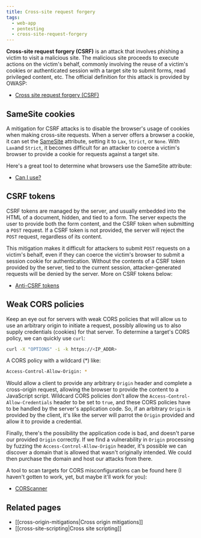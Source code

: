 ```yaml
---
title: Cross-site request forgery
tags:
  - web-app
  - pentesting
  - cross-site-request-forgery
---
```


**Cross-site request forgery (CSRF)** is an attack that involves phishing a
victim to visit a malicious site. The malicious site proceeds to execute actions
on the victim's behalf, commonly involving the reuse of a victim's cookies or
authenticated session with a target site to submit forms, read privileged
content, etc. The official definition for this attack is provided by OWASP:

- [Cross site request forgery (CSRF)](https://owasp.org/www-community/attacks/csrf)

## SameSite cookies

A mitigation for CSRF attacks is to disable the browser's usage of cookies when
making cross-site requests. When a server offers a browser a cookie, it can set
the
[SameSite](https://developer.mozilla.org/en-US/docs/Web/HTTP/Headers/Set-Cookie#samesitesamesite-value)
attribute, setting it to `Lax`, `Strict`, or `None`. With `Lax`and `Strict`, it
becomes difficult for an attacker to coerce a victim's browser to provide a
cookie for requests against a target site.

Here's a great tool to determine what browsers use the SameSite attribute:

- [Can I use?](https://caniuse.com/same-site-cookie-attribute)

## CSRF tokens

CSRF tokens are managed by the server, and usually embedded into the HTML of a
document, hidden, and tied to a form. The server expects the user to provide
both the form content, and the CSRF token when submitting a `POST` request. If a
CSRF token is not provided, the server will reject the `POST` request,
regardless of its content.

This mitigation makes it difficult for attackers to submit `POST` requests on a
victim's behalf, even if they can coerce the victim's browser to submit a
session cookie for authentication. Without the contents of a CSRF token provided
by the server, tied to the current session, attacker-generated requests will be
denied by the server. More on CSRF tokens below:

- [Anti-CSRF tokens](https://developer.mozilla.org/en-US/docs/Web/Security/Practical_implementation_guides/CSRF_prevention#anti-csrf_tokens)

## Weak CORS policies

Keep an eye out for servers with weak CORS policies that will allow us to use an
arbitrary origin to initiate a request, possibly allowing us to also supply
credentials (cookies) for that server. To determine a target's CORS policy, we
can quickly use `curl`:

```bash
curl -X "OPTIONS" -i -k https://<IP_ADDR>
```

A CORS policy with a wildcard (\*) like:

```bash
Access-Control-Allow-Origin: *
```

Would allow a client to provide any arbitrary `Origin` header and complete a
cross-origin request, allowing the browser to provide the content to a
JavaScript script. Wildcard CORS policies don't allow the
`Access-Control-Allow-Credentials` header to be set to `true`, and these CORS
policies have to be handled by the server's application code. So, if an
arbitrary `Origin` is provided by the client, it's like the server will parrot
the `Origin` provided and allow it to provide a credential.

Finally, there's the possibility the application code is bad, and doesn't parse
our provided `Origin` correctly. If we find a vulnerability in `Origin`
processing by fuzzing the `Access-Control-Allow-Origin` header, it's possible we
can discover a domain that is allowed that wasn't originally intended. We could
then purchase the domain and host our attacks from there.

A tool to scan targets for CORS misconfigurations can be found here (I haven't
gotten to work, yet, but maybe it'll work for you):

- [CORScanner](https://github.com/chenjj/CORScanner)

## Related pages

- [[cross-origin-mitigations|Cross origin mitigations]]
- [[cross-site-scripting|Cross site scripting]]
